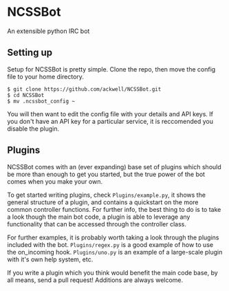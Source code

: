 NCSSBot
=======

An extensible python IRC bot

Setting up
----------

Setup for NCSSBot is pretty simple. Clone the repo, then move the config file to your home
directory.

    $ git clone https://github.com/ackwell/NCSSBot.git
    $ cd NCSSBot
    $ mv .ncssbot_config ~

You will then want to edit the config file with your details and API keys. If you don't
have an API key for a particular service, it is reccomended you disable the plugin.

Plugins
-------

NCSSBot comes with an (ever expanding) base set of plugins which should be more than
enough to get you started, but the true power of the bot comes when you make your own.

To get started writing plugins, check `Plugins/example.py`, it shows the general structure
of a plugin, and contains a quickstart on the more common controller functions. For further
info, the best thing to do is to take a look though the main bot code, a plugin is able to 
leverage any functionality that can be accessed through the controller class.

For further examples, it is probably worth taking a look through the plugins included
with the bot. `Plugins/regex.py` is a good example of how to use the on_incoming hook.
`Plugins/uno.py` is an example of a large-scale plugin with it's own help system, etc.

If you write a plugin which you think would benefit the main code base, by all means, send
a pull request! Additions are always welcome.